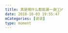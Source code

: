 ```yaml
---
title: 真是喝什么都能漏一身🤷🏻‍♂️
date: 2018-10-03 19:55:47
mCategories: [说说]
type: moment
---
```


<div id="pics-20181003195547"></div>

<script>
var data = [
    {"link": "2018-10-03_000000.jpeg", "type": "shuoshuo"},
    {"link": "2018-10-03_000001.jpeg", "type": "shuoshuo"}
];
picsRender(data, "pics-20181003195547");
</script>
